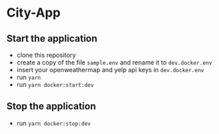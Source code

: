 # City-App

## Start the application

- clone this repository
- create a copy of the file `sample.env` and rename it to `dev.docker.env`
- insert your openweathermap and yelp api keys in `dev.docker.env`
- run `yarn`
- run `yarn docker:start:dev`

## Stop the application

- run `yarn docker:stop:dev`